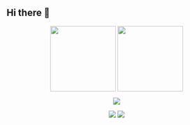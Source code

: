 ## Hi there 👋

<p align="center">
  <img align="center" height="150" src="https://github-readme-stats.vercel.app/api?username=XingYuSSS&theme=white&show_icons=true&hide_border=true" />
  <img align="center" height="150" src="https://github-readme-stats.vercel.app/api/top-langs/?username=XingYuSSS&layout=compact&langs_count=6" />
</p>

<p align="center">
  <a href="https://skillicons.dev">
    <img src="https://skillicons.dev/icons?i=c,py,pytorch,flutter,md,vscode" />
  </a>
</p>

<p align="center">
  <a href="https://github.com/XingYuSSS"><img src="https://img.shields.io/badge/Github-XingYuSSS-blue?logo=github" /></a>
  <img src="https://komarev.com/ghpvc/?username=XingYuSSS&abbreviated=true" />
</p>

<!--
**XingYuSSS/XingYuSSS** is a ✨ _special_ ✨ repository because its `README.md` (this file) appears on your GitHub profile.

Here are some ideas to get you started:

- 🔭 I’m currently working on ...
- 🌱 I’m currently learning ...
- 👯 I’m looking to collaborate on ...
- 🤔 I’m looking for help with ...
- 💬 Ask me about ...
- 📫 How to reach me: ...
- 😄 Pronouns: ...
- ⚡ Fun fact: ...
-->
